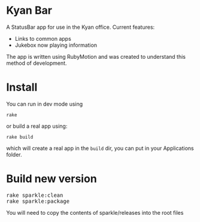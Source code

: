 # Kyan Bar

A StatusBar app for use in the Kyan office. Current features:

* Links to common apps
* Jukebox now playing information

The app is written using RubyMotion and was created to understand this method of development.

# Install

You can run in dev mode using

`rake`

or build a real app using:

`rake build`

which will create a real app in the `build` dir, you can put in your Applications folder.

# Build new version

<pre>
rake sparkle:clean
rake sparkle:package
</pre>

You will need to copy the contents of sparkle/releases into the root files